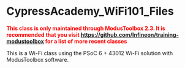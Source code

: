 # CypressAcademy_WiFi101_Files

**<span style="color:red">This class is only maintained through ModusToolbox 2.3. It is recommended that you visit https://github.com/Infineon/training-modustoolbox for a list of more recent classes</span>**

This is a Wi-Fi class using the PSoC 6 + 43012 Wi-Fi solution with ModusToolbox software.